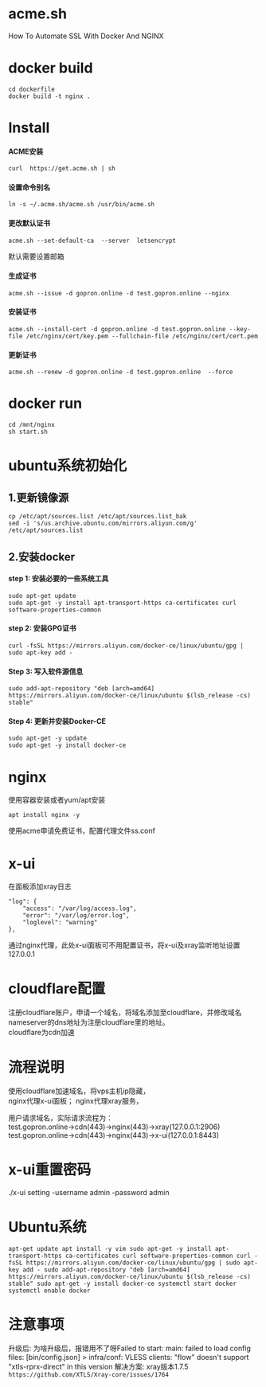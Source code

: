 # acme.sh
How To Automate SSL With Docker And NGINX
# docker build
```
cd dockerfile
docker build -t nginx .
```
# Install
#### ACME安装
```
curl  https://get.acme.sh | sh
```

#### 设置命令别名
```
ln -s ~/.acme.sh/acme.sh /usr/bin/acme.sh
```
#### 更改默认证书
```
acme.sh --set-default-ca  --server  letsencrypt
```
默认需要设置邮箱  

#### 生成证书
```
acme.sh --issue -d gopron.online -d test.gopron.online --nginx
```
#### 安装证书
```
acme.sh --install-cert -d gopron.online -d test.gopron.online --key-file /etc/nginx/cert/key.pem --fullchain-file /etc/nginx/cert/cert.pem
```
#### 更新证书
```
acme.sh --renew -d gopron.online -d test.gopron.online  --force 
```
# docker run
```
cd /mnt/nginx
sh start.sh
```


# ubuntu系统初始化  
## 1.更新镜像源
```
cp /etc/apt/sources.list /etc/apt/sources.list_bak
sed -i 's/us.archive.ubuntu.com/mirrors.aliyun.com/g' /etc/apt/sources.list
```
## 2.安装docker
#### step 1: 安装必要的一些系统工具  
```
sudo apt-get update
sudo apt-get -y install apt-transport-https ca-certificates curl software-properties-common
```
#### step 2: 安装GPG证书
```
curl -fsSL https://mirrors.aliyun.com/docker-ce/linux/ubuntu/gpg | sudo apt-key add -
```
#### Step 3: 写入软件源信息
```
sudo add-apt-repository "deb [arch=amd64] https://mirrors.aliyun.com/docker-ce/linux/ubuntu $(lsb_release -cs) stable"
```
#### Step 4: 更新并安装Docker-CE
```
sudo apt-get -y update
sudo apt-get -y install docker-ce
```
# nginx
使用容器安装或者yum/apt安装
```
apt install nginx -y
```
使用acme申请免费证书，配置代理文件ss.conf

# x-ui
在面板添加xray日志

```
"log": {
    "access": "/var/log/access.log",
    "error": "/var/log/error.log",
    "loglevel": "warning"
},
```
通过nginx代理，此处x-ui面板可不用配置证书，将x-ui及xray监听地址设置127.0.0.1

# cloudflare配置
注册cloudflare账户，申请一个域名，将域名添加至cloudflare，并修改域名nameserver的dns地址为注册cloudflare里的地址。  
cloudflare为cdn加速
# 流程说明
使用cloudflare加速域名，将vps主机ip隐藏，  
nginx代理x-ui面板； nginx代理xray服务，

用户请求域名，实际请求流程为：  
test.gopron.online->cdn(443)->nginx(443)->xray(127.0.0.1:2906)  
test.gopron.online->cdn(443)->nginx(443)->x-ui(127.0.0.1:8443)

# x-ui重置密码
./x-ui setting -username admin -password admin

# Ubuntu系统
`
apt-get update
apt install -y vim
sudo apt-get -y install apt-transport-https ca-certificates curl software-properties-common
curl -fsSL https://mirrors.aliyun.com/docker-ce/linux/ubuntu/gpg | sudo apt-key add -
sudo add-apt-repository "deb [arch=amd64] https://mirrors.aliyun.com/docker-ce/linux/ubuntu $(lsb_release -cs) stable"
sudo apt-get -y install docker-ce
systemctl start docker
systemctl enable docker
`
# 注意事项
升级后: 为啥升级后，报错用不了呀Failed to start: main: failed to load config files: [bin/config.json] > infra/conf: VLESS clients: "flow" doesn't support "xtls-rprx-direct" in this version 
解决方案: 
xray版本1.7.5
`https://github.com/XTLS/Xray-core/issues/1764`
